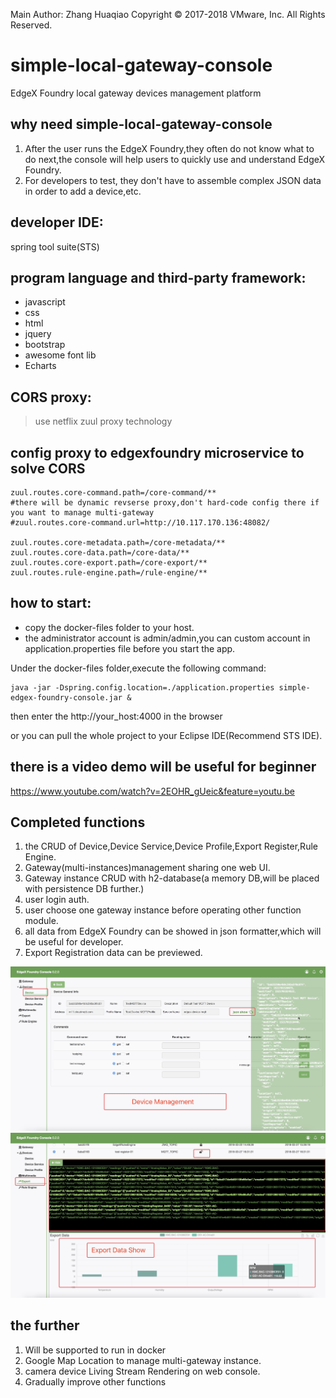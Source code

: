 Main Author: Zhang Huaqiao
Copyright © 2017-2018 VMware, Inc. All Rights Reserved.

# simple-local-gateway-console
EdgeX Foundry local gateway devices management platform


## why need simple-local-gateway-console

1.  After the user runs the EdgeX Foundry,they often do not know what to do next,the console will help users to quickly use and understand EdgeX Foundry.
2. For developers to test, they don't have to assemble complex JSON data in order to add a device,etc.


## developer IDE:

spring tool suite(STS)
[](https://spring.io/tools "spring tool suite") 

## program language and third-party framework:

*   javascript
*   css
*   html
*   jquery
*   bootstrap
*   awesome font lib
*   Echarts

## CORS proxy:

> use netflix zuul proxy technology


## config proxy to edgexfoundry microservice to solve CORS

	zuul.routes.core-command.path=/core-command/**
	#there will be dynamic revserse proxy,don't hard-code config there if you want to manage multi-gateway
	#zuul.routes.core-command.url=http://10.117.170.136:48082/

	zuul.routes.core-metadata.path=/core-metadata/**
	zuul.routes.core-data.path=/core-data/**
	zuul.routes.core-export.path=/core-export/**
	zuul.routes.rule-engine.path=/rule-engine/**

## how to start:

*   copy the docker-files folder to your host.
*   the administrator account is admin/admin,you can custom account in application.properties file before you start the app.

Under the docker-files folder,execute the following command:

	java -jar -Dspring.config.location=./application.properties simple-edgex-foundry-console.jar &

	
then enter the http://your_host:4000 in the browser

or you can  pull the whole project to your Eclipse IDE(Recommend STS IDE).


## there is a video demo will be useful for beginner

https://www.youtube.com/watch?v=2EOHR_gUeic&feature=youtu.be

## Completed functions

1.  the CRUD of Device,Device Service,Device Profile,Export Register,Rule Engine.
2.  Gateway(multi-instances)management sharing one web UI.
3.  Gateway instance CRUD with h2-database(a memory DB,will be placed with persistence DB further.)
4.  user login auth.
5.  user choose one gateway instance before operating other function module.
6.  all data from EdgeX Foundry can be showed in json formatter,which will be useful for developer.
7.  Export Registration data can be previewed.

![altText](https://raw.githubusercontent.com/badboy-huaqiao/simple-local-gateway-console/master/image/device.png)  
![altText](https://raw.githubusercontent.com/badboy-huaqiao/simple-local-gateway-console/master/image/export_data_show.png) 

## the further 

1.  Will be supported to run in docker
2.  Google Map Location to manage multi-gateway instance.
3.  camera device Living Stream Rendering on web console.
4.  Gradually improve other functions






